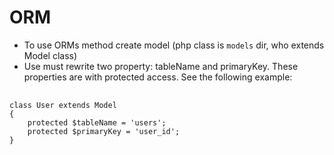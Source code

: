 # ORM
- To use ORMs method create model (php class is `models` dir, who extends Model class)
- Use must rewrite two property: tableName and primaryKey. These properties are with protected access. See the following example:
<pre>
    <code>
class User extends Model
{
    protected $tableName = 'users';
    protected $primaryKey = 'user_id';        
}
    </code>
</pre>